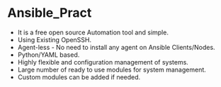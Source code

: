 # Ansible_Pract
- It is a free open source Automation tool and simple.
- Using Existing OpenSSH.
- Agent-less -  No need to install any agent on Ansible Clients/Nodes.
- Python/YAML based.
- Highly flexible and configuration management of systems.
- Large number of ready to use modules for system management.
- Custom modules can be added if needed.